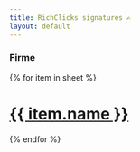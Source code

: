```yaml
---
title: RichClicks signatures ✍️
layout: default
---
```





### Firme
<div class="listing">
{% for item in sheet %}
<a data-w-id="210411e0-cefa-950d-afb3-1e810d60c404" href="signatures/{{ item.name | slug | url }}.html" class="w-inline-block">
  <h1>{{ item.name }} </h1>
</a>
{% endfor %}
</div>






